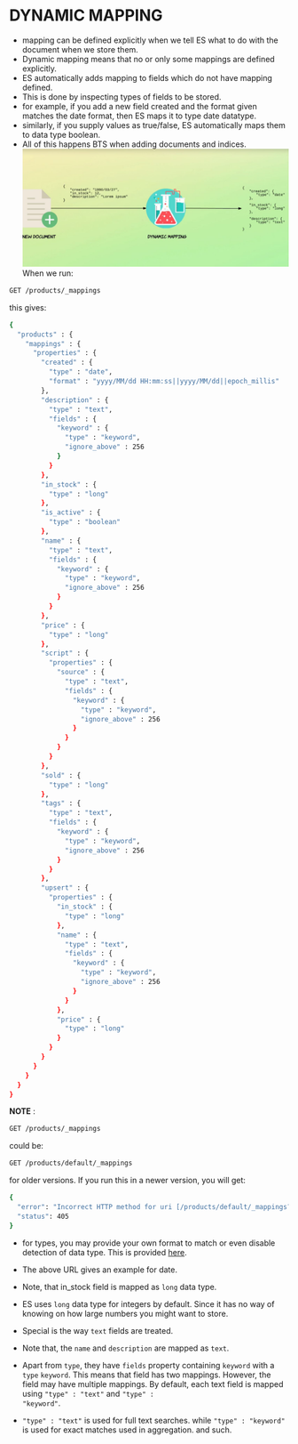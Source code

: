 # DYNAMIC MAPPING

- mapping can be defined explicitly when we tell ES what to do with the document when we store them.
- Dynamic mapping means that no or only some mappings are defined explicitly.
- ES automatically adds mapping to fields which do not have mapping defined.
- This is done by inspecting types of fields to be stored.
- for example, if you add a new field created and the format given matches the date format, then ES maps it to type date datatype.
- similarly, if you supply values as true/false, ES automatically maps them to data type boolean.
- All of this happens BTS when adding documents and indices.
![How Dynamic Mapping Works][dynmapurl]
When we run:
```sh
GET /products/_mappings
```
this gives:
```sh
{
  "products" : {
    "mappings" : {
      "properties" : {
        "created" : {
          "type" : "date",
          "format" : "yyyy/MM/dd HH:mm:ss||yyyy/MM/dd||epoch_millis"
        },
        "description" : {
          "type" : "text",
          "fields" : {
            "keyword" : {
              "type" : "keyword",
              "ignore_above" : 256
            }
          }
        },
        "in_stock" : {
          "type" : "long"
        },
        "is_active" : {
          "type" : "boolean"
        },
        "name" : {
          "type" : "text",
          "fields" : {
            "keyword" : {
              "type" : "keyword",
              "ignore_above" : 256
            }
          }
        },
        "price" : {
          "type" : "long"
        },
        "script" : {
          "properties" : {
            "source" : {
              "type" : "text",
              "fields" : {
                "keyword" : {
                  "type" : "keyword",
                  "ignore_above" : 256
                }
              }
            }
          }
        },
        "sold" : {
          "type" : "long"
        },
        "tags" : {
          "type" : "text",
          "fields" : {
            "keyword" : {
              "type" : "keyword",
              "ignore_above" : 256
            }
          }
        },
        "upsert" : {
          "properties" : {
            "in_stock" : {
              "type" : "long"
            },
            "name" : {
              "type" : "text",
              "fields" : {
                "keyword" : {
                  "type" : "keyword",
                  "ignore_above" : 256
                }
              }
            },
            "price" : {
              "type" : "long"
            }
          }
        }
      }
    }
  }
}
```
**NOTE** : 
```sh
GET /products/_mappings
```
could be:
```sh
GET /products/default/_mappings
```
for older versions. If you run this in a newer version, you will get:
```sh
{
  "error": "Incorrect HTTP method for uri [/products/default/_mappings?pretty] and method [GET], allowed: [PUT, POST]",
  "status": 405
}
```
- for types, you may provide your own format to match or even disable detection of data type. This is provided [here][dynamic_date_detection].
- The above URL gives an example for date.

- Note, that in_stock field is mapped as <code>long</code> data type.
- ES uses <code>long</code> data type for integers by default. Since it has no way of knowing on how large numbers you might want to store.

- Special is the way <code>text</code> fields are treated.
- Note that, the <code>name</code> and <code>description</code> are mapped as <code>text</code>.
- Apart from <code>type</code>, they have <code>fields</code> property containing <code>keyword</code> with a <code>type</code> <code>keyword</code>. This means that field has two mappings. However, the field may have multiple mappings. By default, each text field is mapped using <code>"type" : "text"</code> and <code>"type" : "keyword"</code>.
- <code>"type" : "text"</code> is used for full text searches. while <code>"type" : "keyword"</code> is used for exact matches used in aggregation. and such.

[dynamic_date_detection]: <https://www.elastic.co/guide/en/elasticsearch/reference/current/dynamic-field-mapping.html#date-detection>
[dynmapurl]: <https://github.com/penguinmishra/images_repo/blob/master/Elasticsearch/dynamic_mapping_ES.jpg>